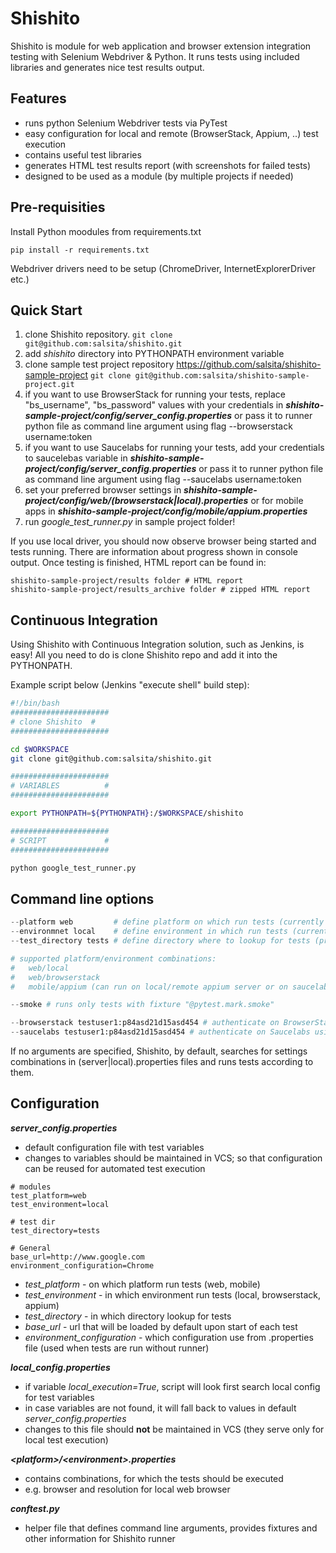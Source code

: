# Shishito

Shishito is module for web application and browser extension integration testing with Selenium Webdriver & Python.
It runs tests using included libraries and generates nice test results output.

## Features

* runs python Selenium Webdriver tests via PyTest
* easy configuration for local and remote (BrowserStack, Appium, ..) test execution
* contains useful test libraries
* generates HTML test results report (with screenshots for failed tests)
* designed to be used as a module (by multiple projects if needed)

## Pre-requisities

Install Python moodules from requirements.txt

```pip install -r requirements.txt```

Webdriver drivers need to be setup (ChromeDriver, InternetExplorerDriver etc.)

## Quick Start

1. clone Shishito repository.
```git clone git@github.com:salsita/shishito.git```
1. add *shishito* directory into PYTHONPATH environment variable
1. clone sample test project repository https://github.com/salsita/shishito-sample-project
```git clone git@github.com:salsita/shishito-sample-project.git```
1. if you want to use BrowserStack for running your tests, replace "bs_username", "bs_password" values with your credentials in ***shishito-sample-project/config/server_config.properties***
 or pass it to runner python file as command line argument using flag --browserstack username:token
1. if you want to use Saucelabs for running your tests, add your credentials to saucelebas variable in ***shishito-sample-project/config/server_config.properties***
 or pass it to runner python file as command line argument using flag --saucelabs username:token
1. set your preferred browser settings in ***shishito-sample-project/config/web/(browserstack|local).properties*** or for mobile apps in ***shishito-sample-project/config/mobile/appium.properties***
1. run *google_test_runner.py* in sample project folder!

If you use local driver, you should now observe browser being started and tests running.
There are information about progress shown in console output.
Once testing is finished, HTML report can be found in:
```
shishito-sample-project/results folder # HTML report
shishito-sample-project/results_archive folder # zipped HTML report
```

## Continuous Integration

Using Shishito with Continuous Integration solution, such as Jenkins, is easy!
All you need to do is clone Shishito repo and add it into the PYTHONPATH.

Example script below (Jenkins "execute shell" build step):
```bash
#!/bin/bash
######################
# clone Shishito  #
######################

cd $WORKSPACE
git clone git@github.com:salsita/shishito.git

######################
# VARIABLES          #
######################

export PYTHONPATH=${PYTHONPATH}:/$WORKSPACE/shishito

######################
# SCRIPT             #
######################

python google_test_runner.py
```

## Command line options

```python
--platform web         # define platform on which run tests (currently supported: web, mobile)
--environmnet local    # define environment in which run tests (currently supported: local, browserstack, appium)
--test_directory tests # define directory where to lookup for tests (project_root + test_directory)

# supported platform/environment combinations:
#   web/local
#   web/browserstack
#   mobile/appium (can run on local/remote appium server or on saucelabs)

--smoke # runs only tests with fixture "@pytest.mark.smoke"

--browserstack testuser1:p84asd21d15asd454 # authenticate on BrowserStack using user "testuser1" and token "p84asd21d15asd454"
--saucelabs testuser1:p84asd21d15asd454 # authenticate on Saucelabs using user "testuser1" and token "p84asd21d15asd454"

```

If no arguments are specified, Shishito, by default, searches for settings combinations in (server|local).properties files and runs tests according to them.

## Configuration

***server_config.properties***

* default configuration file with test variables
* changes to variables should be maintained in VCS; so that configuration can be reused for automated test execution

```
# modules
test_platform=web
test_environment=local

# test dir
test_directory=tests

# General
base_url=http://www.google.com
environment_configuration=Chrome
```

* *test_platform* - on which platform run tests (web, mobile)
* *test_environment* - in which environment run tests (local, browserstack, appium)
* *test_directory* - in which directory lookup for tests
* *base_url* - url that will be loaded by default upon start of each test
* *environment_configuration* - which configuration use from <environment>.properties file (used when tests are run without runner)

***local_config.properties***

* if variable *local_execution=True*, script will look first search local config for test variables
* in case variables are not found, it will fall back to values in default *server_config.properties*
* changes to this file should **not** be maintained in VCS (they serve only for local test execution)

***\<platform\>/\<environment\>.properties***

* contains combinations, for which the tests should be executed
* e.g. browser and resolution for local web browser

***conftest.py***

* helper file that defines command line arguments, provides fixtures and other information for Shishito runner
